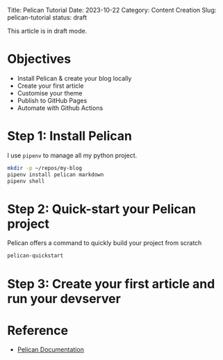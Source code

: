 Title: Pelican Tutorial
Date: 2023-10-22
Category: Content Creation
Slug: pelican-tutorial
status: draft

This article is in draft mode.

# Objectives
- Install Pelican & create your blog locally
- Create your first article
- Customise your theme
- Publish to GitHub Pages
- Automate with Github Actions

# Step 1: Install Pelican

I use `pipenv` to manage all my python project.

```sh
mkdir -p ~/repos/my-blog
pipenv install pelican markdown
pipenv shell
```

# Step 2: Quick-start your Pelican project

Pelican offers a command to quickly build your project from scratch

```sh
pelican-quickstart
```

# Step 3: Create your first article and run your devserver



# Reference

- [Pelican Documentation](https://docs.getpelican.com/en/latest/)
